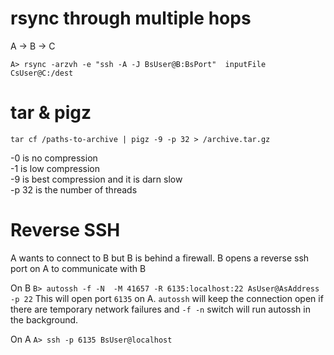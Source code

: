
# rsync through multiple hops
A -> B -> C

```A> rsync -arzvh -e "ssh -A -J BsUser@B:BsPort"  inputFile CsUser@C:/dest```


# tar & pigz
```tar cf /paths-to-archive | pigz -9 -p 32 > /archive.tar.gz```

-0 is no compression  
-1 is low compression  
-9 is best compression and it is darn slow  
-p 32 is the number of threads


# Reverse SSH
A wants to connect to B but  B is behind a firewall.  B opens a reverse ssh port on A to communicate with B

On B 
``` B> autossh -f -N  -M 41657 -R 6135:localhost:22 AsUser@AsAddress -p 22 ```
This will open port `6135` on A. `autossh` will keep the connection open if there are temporary network failures and `-f -n` switch will run autossh in the background. 

On A
```A> ssh -p 6135 BsUser@localhost ```



